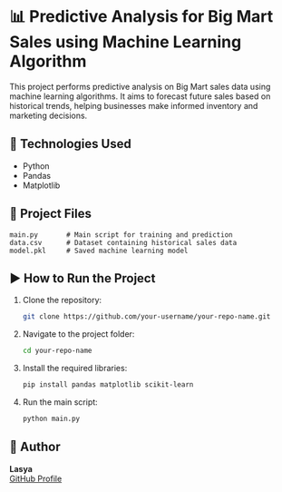 # 📊 Predictive Analysis for Big Mart Sales using Machine Learning Algorithm

This project performs predictive analysis on Big Mart sales data using machine learning algorithms. It aims to forecast future sales based on historical trends, helping businesses make informed inventory and marketing decisions.

## 🧰 Technologies Used

- Python
- Pandas
- Matplotlib

## 📁 Project Files

```
main.py       # Main script for training and prediction
data.csv      # Dataset containing historical sales data
model.pkl     # Saved machine learning model
```

## ▶️ How to Run the Project

1. Clone the repository:
   ```bash
   git clone https://github.com/your-username/your-repo-name.git
   ```

2. Navigate to the project folder:
   ```bash
   cd your-repo-name
   ```

3. Install the required libraries:
   ```bash
   pip install pandas matplotlib scikit-learn
   ```

4. Run the main script:
   ```bash
   python main.py
   ```

## 👤 Author

**Lasya**  
[GitHub Profile](https://github.com/lasyamakunoori)
